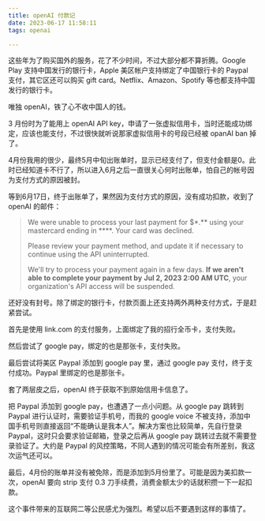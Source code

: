 ```yaml
---
title: openAI 付款记
date: 2023-06-17 11:58:11
tags: openai

---
```


这些年为了购买国外的服务，花了不少时间，不过大部分都不算折腾。Google Play 支持中国发行的银行卡，Apple 美区帐户支持绑定了中国银行卡的 Paypal 支付，其它区还可以购买 gift card。Netflix、Amazon、Spotify 等也都支持中国发行的银行卡。

唯独 openAI，铁了心不收中国人的钱。

<!--more-->

3 月份时为了能用上 openAI API key，申请了一张虚拟信用卡，当时还能成功绑定，应该也能支付，不过很快就听说那家虚拟信用卡的号段已经被 opanAI ban 掉了。

4月份我用的很少，最终5月中旬出账单时，显示已经支付了，但支付金额是0。此时已经知道卡不行了，所以进入6月之后一直很关心何时出账单，怕自己的帐号因为支付方式的原因被封。

等到6月17日，终于出账单了，果然因为支付方式的原因，没有成功扣款，收到了 openAI 的邮件：

> We were unable to process your last payment for $*.** using your mastercard ending in ****. Your card was declined.
>
> Please review your payment method, and update it if necessary to continue using the API uninterrupted.
>
> 
>
> We'll try to process your payment again in a few days. **If we aren't able to complete your payment by** **Jul 2, 2023 2:00 AM UTC**, your organization's API access will be suspended.

还好没有封号。除了绑定的银行卡，付款页面上还支持两外两种支付方式，于是赶紧尝试。

首先是使用 link.com 的支付服务，上面绑定了我的招行全币卡，支付失败。

然后尝试了 google pay，绑定的也是那张卡，支付失败。

最后尝试将美区 Paypal 添加到 google pay 里，通过 google pay 支付，终于支付成功。Paypal 里绑定的也是那张卡。

套了两层皮之后，openAI 终于获取不到原始信用卡信息了。

把 Paypal 添加到 google pay，也遭遇了一点小问题。从 google pay 跳转到 Paypal 进行认证时，需要验证手机号，而我的 google voice 不被支持，添加中国手机号则直接返回“不能确认是我本人”。解决方案也比较简单，先自行登录 Paypal，这时只会要求验证邮箱，登录之后再从 google pay 跳转过去就不需要登录验证了。大约是 Paypal 的风控策略，不同人遇到的情况可能会有所差别，我这次运气还可以。

最后，4月份的账单并没有被免除，而是添加到5月份里了。可能是因为美扣款一次，openAI 要向 strip 支付 0.3 刀手续费，消费金额太少的话就积攒一下一起扣款。

这个事件带来的互联网二等公民感尤为强烈。希望以后不要遇到这样的事情了。

